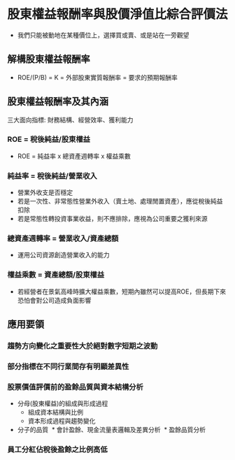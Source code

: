# 股東權益報酬率與股價淨值比綜合評價法

- 我們只能被動地在某種價位上，選擇買或賣、或是站在一旁觀望

## 解構股東權益報酬率

- ROE/(P/B) = K = 外部股東實質報酬率 = 要求的預期報酬率

## 股東權益報酬率及其內涵

三大面向指標: 財務結構、經營效率、獲利能力

### ROE = 稅後純益/股東權益 
- ROE = 純益率 x 總資產週轉率 x 權益乘數

### 純益率 = 稅後純益/營業收入
- 營業外收支是否穩定
- 若是一次性、非常態性營業外收入（賣土地、處理閒置資產），應從稅後純益扣除
- 若是常態性轉投資事業收益，則不應排除，應視為公司重要之獲利來源

### 總資產週轉率 = 營業收入/資產總額
- 運用公司資源創造營業收入的能力

### 權益乘數 = 資產總額/股東權益
- 若經營者在景氣高峰時擴大權益乘數，短期內雖然可以提高ROE，但長期下來恐怕會對公司造成負面影響
  
## 應用要領

### 趨勢方向變化之重要性大於絕對數字短期之波動

### 部分指標在不同行業間存有明顯差異性

### 股票價值評價前的盈餘品質與資本結構分析
- 分母(股東權益)的組成與形成過程 
  * 組成資本結構與比例
  * 資本形成過程與趨勢變化
- 分子的品質
  * 會計盈餘、現金流量表邏輯及差異分析
  * 盈餘品質分析

### 員工分紅佔稅後盈餘之比例高低
